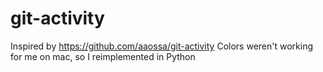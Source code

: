 # git-activity

Inspired by https://github.com/aaossa/git-activity
Colors weren't working for me on mac, so I reimplemented in Python
